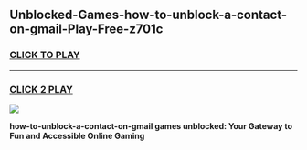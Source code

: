 
## Unblocked-Games-how-to-unblock-a-contact-on-gmail-Play-Free-z701c
<h3>
<a href="https://premium76.site?title=how-to-unblock-a-contact-on-gmail&ref=21A">CLICK TO PLAY</a></h3>
<hr>

<h3>
<a href="https://premium76.site?title=how-to-unblock-a-contact-on-gmail&ref=21A">CLICK 2 PLAY</a>
  
</h3>

<a href="https://premium76.site?title=how-to-unblock-a-contact-on-gmail&ref=21A"><img src="https://clearcache.store/games.png"></a>


**how-to-unblock-a-contact-on-gmail games unblocked: Your Gateway to Fun and Accessible Online Gaming**
